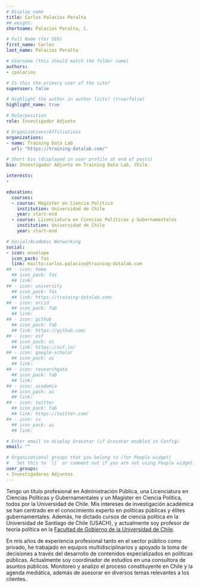 ```yaml
---
# Display name
title: Carlos Palacios Peralta
## weight: 
shortname: Palacios Peralta, C.

# Full Name (for SEO)
first_name: Carlos
last_name: Palacios Peralta

# Username (this should match the folder name)
authors:
- cpalacios

# Is this the primary user of the site?
superuser: false

# Highlight the author in author lists? (true/false)
highlight_name: true

# Role/position
role: Investigador Adjunto

# Organizations/Affiliations
organizations:
- name: Training Data Lab
  url: "https://training-datalab.com/"

# Short bio (displayed in user profile at end of posts)
bio: Investigador Adjunto en Training Data Lab, Chile.

interests:
- 

education:
  courses:
  - course: Magíster en Ciencia Política
    institution: Universidad de Chile
    year: start-end
  - course: Licenciatura en Ciencias Políticas y Gubernamentales
    institution: Universidad de Chile
    year: start-end

# Social/Academic Networking
social:
- icon: envelope
  icon_pack: fas
  link: mailto:carlos.palacios@training-datalab.com
## - icon: home
  ## icon_pack: fas
  ## link: 
## - icon: university
  ## icon_pack: fas
  ## link: https://training-datalab.com/
## - icon: orcid
  ## icon_pack: fab
  ## link: 
## - icon: github
  ## icon_pack: fab
  ## link: https://github.com/
## - icon: osf
  ## icon_pack: ai
  ## link: https://osf.io/
## - icon: google-scholar
  ## icon_pack: ai
  ## link: 
## - icon: researchgate
  ## icon_pack: fab
  ## link: 
## - icon: academia
  ## icon_pack: ai
  ## link: 
## - icon: twitter
  ## icon_pack: fab
  ## link: https://twitter.com/
## - icon: cv
  ## icon_pack: ai
  ## link: 

# Enter email to display Gravatar (if Gravatar enabled in Config)
email: ""

# Organizational groups that you belong to (for People widget)
#   Set this to `[]` or comment out if you are not using People widget.
user_groups:
- Investigadores Adjuntos
---
```


Tengo un título profesional en Administración Pública, una Licenciatura en Ciencias Políticas y Gubernamentales y un Magíster en Ciencia Política, todos por la Universidad de Chile. Mis intereses de investigación académica se han centrado en el conocimiento experto en políticas públicas y élites gubernamentales. Además, he dictado cursos de ciencia política en la Universidad de Santiago de Chile (USACH), y actualmente soy profesor de teoría política en la [Facultad de Gobierno de la Universidad de Chile](https://gobierno.uchile.cl/).

En mis años de experiencia profesional tanto en el sector público como privado, he trabajado en equipos multidisciplinarios y apoyado la toma de decisiones a través del desarrollo de contenidos especializados en políticas públicas. Actualmente soy coordinador de estudios en una consultora de asuntos públicos. Monitoreo y analizo el proceso constituyente en Chile y la agenda mediática, además de asesorar en diversos temas relevantes a los clientes.